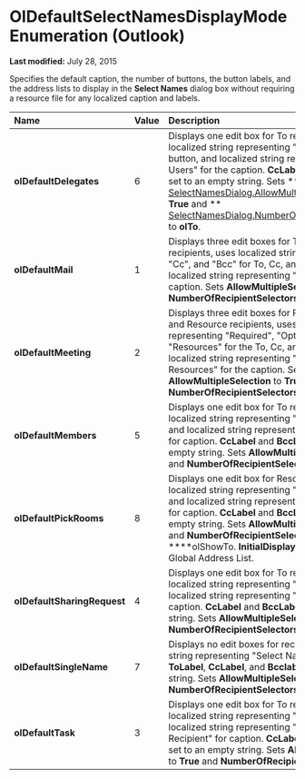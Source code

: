 
# OlDefaultSelectNamesDisplayMode Enumeration (Outlook)

 **Last modified:** July 28, 2015

Specifies the default caption, the number of buttons, the button labels, and the address lists to display in the  **Select Names** dialog box without requiring a resource file for any localized caption and labels.


|**Name**|**Value**|**Description**|
|:-----|:-----|:-----|
| **olDefaultDelegates**|6|Displays one edit box for To recipients, uses localized string representing "Add" for the To button, and localized string representing "Add Users" for the caption.  **CcLabel** and **BccLabel** are set to an empty string. Sets ** [SelectNamesDialog.AllowMultipleSelection](e8b67f2a-b6c1-16af-6762-801536d4f93f.md)** to **True** and ** [SelectNamesDialog.NumberOfRecipientSelectors](2cb40e5f-b122-d032-9343-54fe98bc5455.md)** to **olTo**.|
| **olDefaultMail**|1|Displays three edit boxes for To, Cc, and Bcc recipients, uses localized strings representing "To", "Cc", and "Bcc" for To, Cc, and Bcc buttons, and localized string representing "Select Names" for the caption. Sets  **AllowMultipleSelection** to **True** and **NumberOfRecipientSelectors** to **olToCcBcc**.|
| **olDefaultMeeting**|2|Displays three edit boxes for Required, Optional, and Resource recipients, uses localized strings representing "Required", "Optional", and "Resources" for the To, Cc, and Bcc buttons, and localized string representing "Select Attendees and Resources" for the caption. Sets  **AllowMultipleSelection** to **True** and **NumberOfRecipientSelectors** to **olToCcBcc**.|
| **olDefaultMembers**|5|Displays one edit box for To recipients, uses localized string representing "To" for the To button, and localized string representing "Select Members" for caption.  **CcLabel** and **BccLabel** are set to an empty string. Sets **AllowMultipleSelection** to **True** and **NumberOfRecipientSelectors** to **olTo**.|
| **olDefaultPickRooms**|8|Displays one edit box for Resource recipients, uses localized string representing "Rooms" for To button, and localized string representing "Select Rooms" for caption.  **CcLabel** and **BccLabel** are set to an empty string. Sets **AllowMultipleSelection** to **True** and **NumberOfRecipientSelectors** to ****olShowTo.  **InitialDisplayList** is set to the Global Address List.|
| **olDefaultSharingRequest**|4|Displays one edit box for To recipients, uses localized string representing "To" for To button, and localized string representing "Select Names" for caption.  **CcLabel** and **BccLabel** are set to an empty string. Sets **AllowMultipleSelection** to **True** and **NumberOfRecipientSelectors** to **olTo**.|
| **olDefaultSingleName**|7|Displays no edit boxes for recipients, uses localized string representing "Select Name" for caption.  **ToLabel**,  **CcLabel**, and  **Bcclabel** are set to an empty string. Sets **AllowMultipleSelection** to **False** and **NumberOfRecipientSelectors** to **olNone**. |
| **olDefaultTask**|3|Displays one edit box for To recipients, uses localized string representing "To" for To button, and localized string representing "Select Task Recipient" for caption.  **CcLabel** and **BccLabel** are set to an empty string. Sets **AllowMultipleSelection** to **True** and **NumberOfRecipientSelectors** to **olTo**.|
